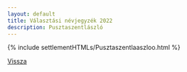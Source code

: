 ```yaml
---
layout: default
title: Választási névjegyzék 2022
description: Pusztaszentlászló
---
```


{% include settlementHTMLs/Pusztaszentlaaszloo.html %}

[Vissza](./)